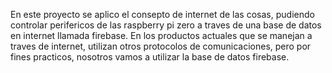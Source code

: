 En este proyecto se aplico el consepto de internet de las cosas, pudiendo controlar perifericos de las raspberry pi zero a traves de una base de datos en internet llamada firebase. En los productos actuales que se manejan a traves de internet, utilizan otros protocolos de comunicaciones, pero por fines practicos, nosotros vamos a utilizar la base de datos firebase.